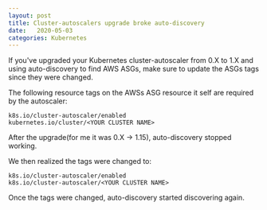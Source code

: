 ```yaml
---
layout: post
title: Cluster-autoscalers upgrade broke auto-discovery
date:   2020-05-03
categories: Kubernetes
---
```


If you've upgraded your Kubernetes cluster-autoscaler from 0.X to 1.X and using auto-discovery
to find AWS ASGs, make sure to update the ASGs tags since they were changed.

The following resource tags on the AWSs ASG resource it self are required by the autoscaler:

```
k8s.io/cluster-autoscaler/enabled 
kubernetes.io/cluster/<YOUR CLUSTER NAME>
```

After the upgrade(for me it was 0.X -> 1.15), auto-discovery stopped working.

We then realized the tags were changed to:


```
k8s.io/cluster-autoscaler/enabled
k8s.io/cluster-autoscaler/<YOUR CLUSTER NAME>
```

Once the tags were changed, auto-discovery started discovering again.
